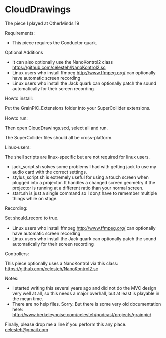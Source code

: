 CloudDrawings
=============

The piece I played at OtherMinds 19

Requirements:

* This piece requires the Conductor quark.

Optional Additions

* It can also optionally use the NanoKontrol2 class https://github.com/celesteh/NanoKontrol2.sc
* Linux users who install ffmpeg http://www.ffmpeg.org/ can optionally have automatic screen recording
* Linux users who install the Jack quark can optionally patch the sound automatically for their screen recording

Howto install:

Put the GrainPIC_Extensions folder into your SuperCollider extensions.  

Howto run:

Then open CloudDrawings.scd, select all and run.

The SuperCollider files should all be cross-platform.

Linux-users:

The shell scripts are linux-specific but are not required for linux users.

* jack_script.sh solves some problems I had with getting jack to use my audio card with the correct settings.
* stylus_script.sh is extremely useful for using a touch screen when plugged into a projector. It handles a changed screen geometry if the projector is running at a different ratio than your normal screen.
* start.sh is just a single command so I don;t have to remember multiple things while on stage.

Recording: 

Set should_record to true.

* Linux users who install ffmpeg http://www.ffmpeg.org/ can optionally have automatic screen recording
* Linux users who install the Jack quark can optionally patch the sound automatically for their screen recording


Controllers:

This piece optionally uses a NanoKontrol via this class: https://github.com/celesteh/NanoKontrol2.sc


Notes:
* I started writing this several years ago and did not do the MVC design very well at all, so this needs a major overhall,
but at least is playable in the mean time.
* There are no help files. Sorry.  But there is some very old documentation here: http://www.berkeleynoise.com/celesteh/podcast/projects/grainpic/


Finally, please drop me a line if you perform this any place. celesteh@gmail.com
